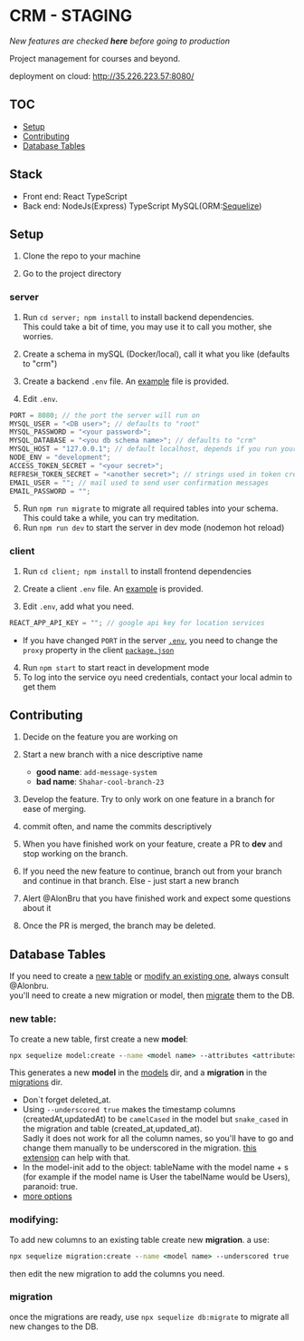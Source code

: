 # CRM - STAGING

_New features are checked **here** before going to production_

Project management for courses and beyond.

deployment on cloud: http://35.226.223.57:8080/

## TOC

- [Setup](#Setup)
- [Contributing](#Contributing)
- [Database Tables](#database-tables)

## Stack

- Front end: React TypeScript
- Back end: NodeJs(Express) TypeScript MySQL(ORM:[Sequelize](https://sequelize.org/master/index.html))

## Setup

1. Clone the repo to your machine

2. Go to the project directory

### server

1. Run `cd server; npm install` to install backend dependencies.  
   This could take a bit of time, you may use it to call you mother, she worries.

2. Create a schema in mySQL (Docker/local), call it what you like (defaults to "crm")
3. Create a backend `.env` file. An [example](server/example.env) file is provided.
4. Edit `.env`.

```js
PORT = 8080; // the port the server will run on
MYSQL_USER = "<DB user>"; // defaults to "root"
MYSQL_PASSWORD = "<your password>";
MYSQL_DATABASE = "<you db schema name>"; // defaults to "crm"
MYSQL_HOST = "127.0.0.1"; // default localhost, depends if you run your db on a Docker
NODE_ENV = "development";
ACCESS_TOKEN_SECRET = "<your secret>";
REFRESH_TOKEN_SECRET = "<another secret>"; // strings used in token creation
EMAIL_USER = ""; // mail used to send user confirmation messages
EMAIL_PASSWORD = "";
```

5. Run `npm run migrate` to migrate all required tables into your schema. This could take a while, you can try meditation.
1. Run `npm run dev` to start the server in dev mode (nodemon hot reload)

### client

1. Run `cd client; npm install` to install frontend dependencies

1. Create a client `.env` file. An [example](client/example.env) is provided.

1. Edit `.env`, add what you need.

```js
REACT_APP_API_KEY = ""; // google api key for location services
```

- If you have changed `PORT` in the server [`.env`](server/example.env), you need to change the `proxy` property in the client [`package.json`](client/package.json)

4. Run `npm start` to start react in development mode
5. To log into the service oyu need credentials, contact your local admin to get them

## Contributing

1. Decide on the feature you are working on

1. Start a new branch with a nice descriptive name

   - **good name**: `add-message-system`
   - **bad name**: `Shahar-cool-branch-23`

1. Develop the feature. Try to only work on one feature in a branch for ease of merging.

1. commit often, and name the commits descriptively

1. When you have finished work on your feature, create a PR to **dev** and stop working on the branch.

1. If you need the new feature to continue, branch out from your branch and continue in that branch. Else - just start a new branch

1. Alert @AlonBru that you have finished work and expect some questions about it

1. Once the PR is merged, the branch may be deleted.

## Database Tables

If you need to create a [new table](#new-table) or [modify an existing one](#modifying), always consult @Alonbru.  
you'll need to create a new migration or model, then [migrate](#migration) them to the DB.

### new table:

To create a new table, first create a new **model**:

```cmd
npx sequelize model:create --name <model name> --attributes <attribute>:<type>,<attribute>:<type>,<attribute>:<type> --underscored true
```

This generates a new **model** in the [models](server/models) dir, and a **migration** in the [migrations](server/migrations) dir.

- Don`t forget deleted_at.
- Using `--underscored true` makes the timestamp columns (createdAt,updatedAt) to be `camelCased` in the model but `snake_cased` in the migration and table (created_at,updated_at).  
  Sadly it does not work for all the column names, so you'll have to go and change them manually to be underscored in the migration. [this extension](https://marketplace.visualstudio.com/items?itemName=wmaurer.change-case) can help with that.
- In the model-init add to the object: tableName with the model name + s (for example if the model name is User the tabelName would be Users), paranoid: true.
- [more options](pics/cli-model-options.png)

 <!-- 
 may need more rules to add:
 paranoid
 table name
  -->

### modifying:

To add new columns to an existing table create new **migration**. a use:

```cmd
npx sequelize migration:create --name <model name> --underscored true
```

then edit the new migration to add the columns you need.

### migration

once the migrations are ready, use `npx sequelize db:migrate` to migrate all new changes to the DB.
